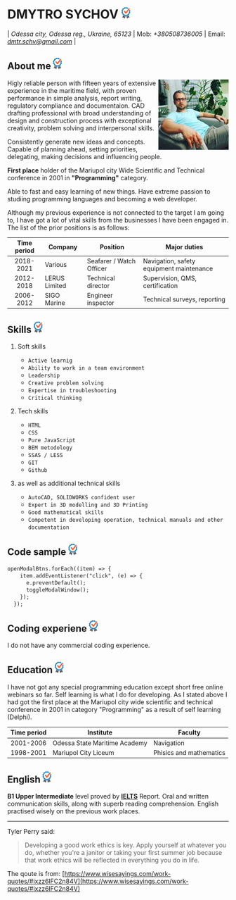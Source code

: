 # **DMYTRO SYCHOV** ![checkmark](/images/check.png)

\| *Odessa city, Odessa reg., Ukraine, 65123* \| Mob: *+380508736005* \| Email: *dmtr.schv@gmail.com* \|

## **About me** ![checkmark](/images/check.png)

<img align="right" src="./images/avatar.jpg" />

Higly reliable person with fifteen years of extensive experience in the maritime field, with proven performance in simple analysis, report writing, regulatory compliance and documentaion. CAD drafting professional with broad understanding of design and construction process with exceptional creativity, problem solving and interpersonal skills.

Consistently generate new ideas and concepts. Capable of planning ahead, setting priorities, delegating, making decisions and influencing people.

**First place** holder of the Mariupol city Wide Scientific and Technical conference in 2001 in **"Programming"** category.

Able to fast and easy learning of new things. Have extreme passion to studiing programming languages and becoming a web developer.

Although my previous experience is not connected to the target I am going to, I have got a lot of vital skills from the businesses I have been engaged in. The list of the prior positions is as follows:

| Time period | Company | Position | Major duties |
| :---------: | ------- | -------- | ------------ |
| 2018-2021 | Various | Seafarer / Watch Officer | Navigation, safety equipment maintenance |
| 2012-2018 | LERUS Limited | Technical director | Supervision, QMS, certification |
| 2006-2012 | SIGO Marine | Engineer inspector | Technical surveys, reporting |

## **Skills** ![checkmark](/images/check.png)

1. Soft skills
   - `Active learnig`
   - `Ability to work in a team environment`
   - `Leadership`
   - `Creative problem solving`
   - `Expertise in troubleshooting`
   - `Critical thinking`

2. Tech skills
   - `HTML`
   - `CSS`
   - `Pure JavaScript`
   - `BEM metodology`
   - `SSAS / LESS`
   - `GIT`
   - `Github`

3. as well as additional technical skills
   - `AutoCAD, SOLIDWORKS confident user`
   - `Expert in 3D modelling and 3D Printing`
   - `Good mathematical skills`
   - `Competent in developing operation, technical manuals and other documentation`
   
## **Code sample** ![checkmark](/images/check.png)

```
openModalBtns.forEach((item) => {
    item.addEventListener("click", (e) => {
      e.preventDefault();
      toggleModalWindow();
    });
  });
```

## **Coding experiene** ![checkmark](/images/check.png)

I do not have any commercial coding experience.

## **Education** ![checkmark](/images/check.png)

I have not got any special programming education except short free online webinars so far. Self learning is what I do for developing. As I stated above I had got the first place at the Mariupol city wide scientific and technical conference in 2001 in category "Programming" as a result of self learning (Delphi).

| Time period | Institute | Faculty |
| :---------: | --------- | ------- |
| 2001-2006 | Odessa State Maritime Academy | Navigation |
| 1998-2001 | Mariupol City Liceum | Phisics and mathematics |

## **English** ![check](/images/check.png)

**B1 Upper Intermediate** level proved by **[IELTS](https://www.ielts.org/)** Report. Oral and written communication
skills, along with superb reading comprehension. English practised wisely on the previous work places.

---

Tyler Perry said:
>Developing a good work ethics is key. Apply yourself at whatever you do, whether you're a janitor or taking your first summer job because that work ethics will be reflected in everything you do in life.     

The qoute is from: [https://www.wisesayings.com/work-quotes/#ixzz6lFC2n84V](https://www.wisesayings.com/work-quotes/#ixzz6lFC2n84V)
